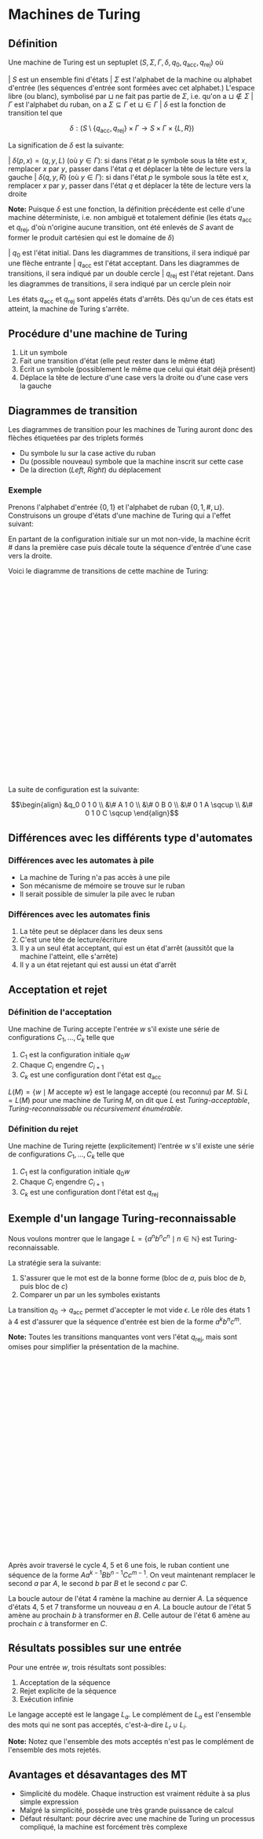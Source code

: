 # Machines de Turing

## Définition

Une machine de Turing est un septuplet $(S, \Sigma, \Gamma, \delta, q_0, q_{\mathrm{acc}}, q_{\mathrm{rej}})$ où

| $S$ est un ensemble fini d'états
| $\Sigma$ est l'alphabet de la machine ou alphabet d'entrée (les séquences d'entrée sont formées avec cet alphabet.) L'espace libre (ou blanc), symbolisé par $\sqcup$ ne fait pas partie de $\Sigma$, i.e. qu'on a $\sqcup \not\in \Sigma$
| $\Gamma$ est l'alphabet du ruban, on a $\Sigma \subseteq \Gamma$ et $\sqcup \in \Gamma$
| $\delta$ est la fonction de transition tel que

$$\delta : (S \setminus \left\{q_{\mathrm{acc}}, q_{\mathrm{rej}}\right\} \times \Gamma \rightarrow S \times \Gamma \times \left\{L, R\right\})$$

La signification de $\delta$ est la suivante:

| $\delta \left(p, x\right) = \left(q, y, L\right)$ (où $y \in \Gamma$): si dans l'état $p$ le symbole sous la tête est $x$, remplacer $x$ par $y$, passer dans l'état $q$ et déplacer la tête de lecture vers la gauche
| $\delta \left(q, y, R\right)$ (où $y \in \Gamma$): si dans l'état $p$ le symbole sous la tête est $x$, remplacer $x$ par $y$, passer dans l'état $q$ et déplacer la tête de lecture vers la droite

**Note:** Puisque $\delta$ est une fonction, la définition précédente est celle d'une machine déterministe, i.e. non ambiguë et totalement définie (les états $q_{\mathrm{acc}}$ et $q_{\mathrm{rej}}$, d'où n'origine aucune transition, ont été enlevés de $S$ avant de former le produit cartésien qui est le domaine de $\delta$)

| $q_0$ est l'état initial. Dans les diagrammes de transitions, il sera indiqué par une flèche entrante
| $q_{\mathrm{acc}}$ est l'état acceptant. Dans les diagrammes de transitions, il sera indiqué par un double cercle
| $q_{\mathrm{rej}}$ est l'état rejetant. Dans les diagrammes de transitions, il sera indiqué par un cercle plein noir

Les états $q_{\mathrm{acc}}$ et $q_{\mathrm{rej}}$ sont appelés états d'arrêts. Dès qu'un de ces états est atteint, la machine de Turing s'arrête.

## Procédure d'une machine de Turing

1. Lit un symbole
2. Fait une transition d'état (elle peut rester dans le même état)
3. Écrit un symbole (possiblement le même que celui qui était déjà présent)
4. Déplace la tête de lecture d'une case vers la droite ou d'une case vers la gauche

## Diagrammes de transition

Les diagrammes de transition pour les machines de Turing auront donc des flèches étiquetées par des triplets formés

- Du symbole lu sur la case active du ruban
- Du (possible nouveau) symbole que la machine inscrit sur cette case
- De la direction (*Left*, *Right*) du déplacement

### Exemple

Prenons l'alphabet d'entrée $\left\{0, 1\right\}$ et l'alphabet de ruban $\left\{0, 1, \#, \sqcup\right\}$. Construisons un groupe d'états d'une machine de Turing qui a l'effet suivant:

En partant de la configuration initiale sur un mot non-vide, la machine écrit $\#$ dans la première case puis décale toute la séquence d'entrée d'une case vers la droite.

Voici le diagramme de transitions de cette machine de Turing:

<div id='exemple-1-turing-machine' style="height: 400px"></div>

<script type="text/javascript">
    (function () {
        const data = {
            "nodes": [
                {
                    "id": "q0",
                    "label": "q₀",
                    "x": 0,
                    "y": 0,
                    "size": 5
                },
                {
                    "id": "A",
                    "label": "A",
                    "x": 0.5,
                    "y": 0.5,
                    "size": 5
                },
                {
                    "id": "B",
                    "label": "B",
                    "x": 0.5,
                    "y": -0.5,
                    "size": 5
                },
                {
                    "id": "C",
                    "label": "C",
                    "x": 1,
                    "y": 0,
                    "size": 5
                }
            ],
            "edges": [
                {
                    "id": "edge-q0A",
                    "label": "0; #, R",
                    "source": "q0",
                    "target": "A",
                    "size": 4,
                    "type": "arrow"
                },
                {
                    "id": "edge-AA",
                    "label": "0; 0, R",
                    "source": "A",
                    "target": "A",
                    "size": 4,
                    "type": "curvedArrow"
                },
                {
                    "id": "edge-q0B",
                    "label": "1; #, R",
                    "source": "q0",
                    "target": "B",
                    "size": 4,
                    "type": "arrow"
                },
                {
                    "id": "edge-BB",
                    "label": "1; 1, R",
                    "source": "B",
                    "target": "B",
                    "size": 4,
                    "type": "curvedArrow"
                },
                {
                    "id": "edge-AB",
                    "label": "1; 0, R",
                    "source": "A",
                    "target": "B",
                    "size": 4,
                    "type": "curvedArrow"
                },
                {
                    "id": "edge-BA",
                    "label": "0; 1, R",
                    "source": "B",
                    "target": "A",
                    "size": 4,
                    "type": "curvedArrow"
                },
                {
                    "id": "edge-AC",
                    "label": "⊔; 0, R",
                    "source": "A",
                    "target": "C",
                    "size": 4,
                    "type": "arrow"
                },
                {
                    "id": "edge-BC",
                    "label": "⊔; 1, R",
                    "source": "B",
                    "target": "C",
                    "size": 4,
                    "type": "arrow"
                }
            ]
        };

        const exemple1AnfEpsilon = new sigma({
            graph: data,
            renderer: {
                container: 'exemple-1-turing-machine',
                type: "canvas"
            },
            settings: {
                defaultNodeColor: '#ec5148'
            }
        });
    })();
</script>

La suite de configuration est la suivante:

$$\begin{align}
    &q_0 0  1 0     \\
    &\#  A  1 0     \\
    &\#  0  B 0     \\
    &\#  0  1 A \sqcup   \\
    &\#  0  1 0 C \sqcup 
\end{align}$$

## Différences avec les différents type d'automates

### Différences avec les automates à pile

- La machine de Turing n'a pas accès à une pile
- Son mécanisme de mémoire se trouve sur le ruban
- Il serait possible de simuler la pile avec le ruban

### Différences avec les automates finis

1. La tête peut se déplacer dans les deux sens
2. C'est une tête de lecture/écriture
3. Il y a un seul état acceptant, qui est un état d'arrêt (aussitôt que la machine l'atteint, elle s'arrête)
4. Il y a un état rejetant qui est aussi un état d'arrêt

## Acceptation et rejet

### Définition de l'acceptation

Une machine de Turing accepte l'entrée $w$ s'il existe une série de configurations $C_1, \dots, C_k$ telle que

1. $C_1$ est la configuration initiale $q_0w$
2. Chaque $C_i$ engendre $C_{i + 1}$
3. $C_k$ est une configuration dont l'état est $q_{\mathrm{acc}}$

$L\left(M\right) = \left\{w \mid M \text{ accepte } w \right\}$ est le langage accepté (ou reconnu) par $M$. Si $L = L\left(M\right)$ pour une machine de Turing $M$, on dit que $L$ est *Turing-acceptable*, *Turing-reconnaissable* ou *récursivement énumérable*.

### Définition du rejet

Une machine de Turing rejette (explicitement) l'entrée $w$ s'il existe une série de configurations $C_1, \dots, C_k$ telle que

1. $C_1$ est la configuration initiale $q_0w$
2. Chaque $C_i$ engendre $C_{i + 1}$
3. $C_k$ est une configuration dont l'état est $q_{\mathrm{rej}}$

## Exemple d'un langage Turing-reconnaissable

Nous voulons montrer que le langage $L = \left\{a^nb^nc^n \mid n \in \mathbb{N}\right\}$ est Turing-reconnaissable. 

La stratégie sera la suivante: 

1. S'assurer que le mot est de la bonne forme (bloc de $a$, puis bloc de $b$, puis bloc de $c$)
2. Comparer un par un les symboles existants

La transition $q_0 \rightarrow q_{\mathrm{acc}}$ permet d'accepter le mot vide $\epsilon$.
Le rôle des états 1 à 4 est d'assurer que la séquence d'entrée est bien de la forme $a^kb^nc^m$.

**Note:** Toutes les transitions manquantes vont vers l'état $q_{\mathrm{rej}}$, mais sont omises pour simplifier la présentation de la machine.

<div id='exemple-2-2-turing-machine' style="height: 400px"></div>

<script type="text/javascript">
    (function () {
        const data = {
            "nodes": [
                {
                    "id": "q0",
                    "label": "q₀",
                    "x": 0,
                    "y": 0,
                    "size": 5
                },
                {
                    "id": "1",
                    "label": "1",
                    "x": 0.5,
                    "y": 0,
                    "size": 5
                },
                {
                    "id": "2",
                    "label": "2",
                    "x": 1,
                    "y": 0,
                    "size": 5
                },
                {
                    "id": "3",
                    "label": "3",
                    "x": 1.5,
                    "y": 0,
                    "size": 5
                },
                {
                    "id": "4",
                    "label": "4",
                    "x": 1.5,
                    "y": -0.5,
                    "size": 5
                },
                {
                    "id": "5",
                    "label": "5",
                    "x": 1,
                    "y": -0.5,
                    "size": 5
                },
                {
                    "id": "6",
                    "label": "6",
                    "x": 0.5,
                    "y": -0.5,
                    "size": 5
                },
                {
                    "id": "7",
                    "label": "7",
                    "x": 1.25,
                    "y": -1,
                    "size": 5
                },
                {
                    "id": "8",
                    "label": "8",
                    "x": 1.25,
                    "y": -1.5,
                    "size": 5
                },
                {
                    "id": "9",
                    "label": "9",
                    "x": 0.75,
                    "y": -1.5,
                    "size": 5
                },
                {
                    "id": "qacc",
                    "label": "qₐ (état acceptant)",
                    "x": 0,
                    "y": -1.5,
                    "size": 5
                },
            ],
            "edges": [
                {
                    "id": "edge-q01",
                    "label": "a; $, R",
                    "source": "q0",
                    "target": "1",
                    "size": 4,
                    "type": "arrow"
                },
                {
                    "id": "edge-11",
                    "label": "a; a, R",
                    "source": "1",
                    "target": "1",
                    "size": 4,
                    "type": "curvedArrow"
                },
                {
                    "id": "edge-12",
                    "label": "b; b, R",
                    "source": "1",
                    "target": "2",
                    "size": 4,
                    "type": "arrow"
                },
                {
                    "id": "edge-22",
                    "label": "b; b, R",
                    "source": "2",
                    "target": "2",
                    "size": 4,
                    "type": "curvedArrow"
                },
                {
                    "id": "edge-23",
                    "label": "c; c, R",
                    "source": "2",
                    "target": "3",
                    "size": 4,
                    "type": "arrow"
                },
                {
                    "id": "edge-33",
                    "label": "c; c, R",
                    "source": "3",
                    "target": "3",
                    "size": 4,
                    "type": "curvedArrow"
                },
                {
                    "id": "edge-34",
                    "label": "⊔; ⊔, L",
                    "source": "3",
                    "target": "4",
                    "size": 4,
                    "type": "arrow"
                },
                {
                    "id": "edge-44",
                    "label": "a; a, L ⋁ b; b, L ⋁ c; c, L ⋁ B; B, L ⋁ C; C, L",
                    "source": "4",
                    "target": "4",
                    "size": 4,
                    "type": "curvedArrow"
                },
                {
                    "id": "edge-47",
                    "label": "A; A, R",
                    "source": "4",
                    "target": "7",
                    "size": 4,
                    "type": "arrow"
                },
                {
                    "id": "edge-75",
                    "label": "a; A, R",
                    "source": "7",
                    "target": "5",
                    "size": 4,
                    "type": "arrow"
                },
                {
                    "id": "edge-78",
                    "label": "B; B, R",
                    "source": "7",
                    "target": "8",
                    "size": 4,
                    "type": "arrow"
                },
                {
                    "id": "edge-88",
                    "label": "B; B, R",
                    "source": "8",
                    "target": "8",
                    "size": 4,
                    "type": "curvedArrow"
                },
                {
                    "id": "edge-89",
                    "label": "C; C, R",
                    "source": "8",
                    "target": "9",
                    "size": 4,
                    "type": "arrow"
                },
                {
                    "id": "edge-99",
                    "label": "C; C, R",
                    "source": "9",
                    "target": "9",
                    "size": 4,
                    "type": "curvedArrow"
                },
                {
                    "id": "edge-9qacc",
                    "label": "⊔; ⊔, R",
                    "source": "9",
                    "target": "qacc",
                    "size": 4,
                    "type": "arrow"
                },
                {
                    "id": "edge-q0qacc",
                    "label": "⊔; ⊔, R",
                    "source": "q0",
                    "target": "qacc",
                    "size": 4,
                    "type": "arrow"
                },
                {
                    "id": "edge-45",
                    "label": "$; A, R",
                    "source": "4",
                    "target": "5",
                    "size": 4,
                    "type": "arrow"
                },
                {
                    "id": "edge-55",
                    "label": "a; a, R ⋁ B; B, R",
                    "source": "5",
                    "target": "5",
                    "size": 4,
                    "type": "curvedArrow"
                },
                {
                    "id": "edge-56",
                    "label": "b; B, R",
                    "source": "5",
                    "target": "6",
                    "size": 4,
                    "type": "arrow"
                },
                {
                    "id": "edge-66",
                    "label": "b; b, R ⋁ C; C, R",
                    "source": "6",
                    "target": "6",
                    "size": 4,
                    "type": "curvedArrow"
                },
                {
                    "id": "edge-64",
                    "label": "c; C, L",
                    "source": "6",
                    "target": "4",
                    "size": 4,
                    "type": "curvedArrow"
                },
            ]
        };

        const exemple1AnfEpsilon = new sigma({
            graph: data,
            renderer: {
                container: 'exemple-2-2-turing-machine',
                type: "canvas"
            },
            settings: {
                defaultNodeColor: '#ec5148'
            }
        });
    })();
</script>

Après avoir traversé le cycle 4, 5 et 6 une fois, le ruban contient une séquence de la forme $Aa^{k - 1}Bb^{n - 1}Cc^{m - 1}$. On veut maintenant remplacer le second $a$ par $A$, le second $b$ par $B$ et le second $c$ par $C$.

La boucle autour de l'état 4 ramène la machine au dernier $A$. La séquence d'états 4, 5 et 7 transforme un nouveau $a$ en $A$. La boucle autour de l'état 5 amène au prochain $b$ à transformer en $B$. Celle autour de l'état 6 amène au prochain $c$ à transformer en $C$.

## Résultats possibles sur une entrée

Pour une entrée $w$, trois résultats sont possibles:

1. Acceptation de la séquence
2. Rejet explicite de la séquence
3. Exécution infinie

Le langage accepté est le langage $L_a$. Le complément de $L_a$ est l'ensemble des mots qui ne sont pas acceptés, c'est-à-dire $L_r \cup L_i$.

**Note:** Notez que l'ensemble des mots acceptés n'est pas le complément de l'ensemble des mots rejetés.

## Avantages et désavantages des MT

- Simplicité du modèle. Chaque instruction est vraiment réduite à sa plus simple expression
- Malgré la simplicité, possède une très grande puissance de calcul
- Défaut résultant: pour décrire avec une machine de Turing un processus compliqué, la machine est forcément très complexe
